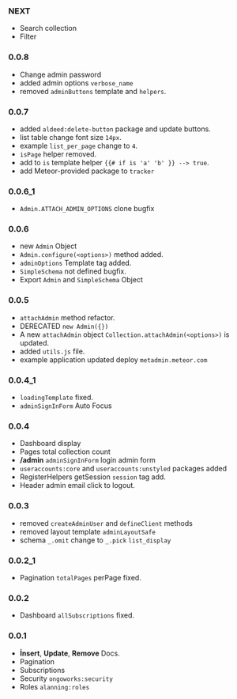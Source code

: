 ### NEXT

* Search collection
* Filter

### 0.0.8 
* Change admin password
* added admin options `verbose_name`
* removed `adminButtons` template and `helpers`.

### 0.0.7
* added `aldeed:delete-button` package and update buttons.
* list table change font size `14px`.
* example `list_per_page` change to `4`.
* `isPage` helper removed.
* add to `is` template helper `{{# if is 'a' 'b' }} --> true`.
* add Meteor-provided package to `tracker`

### 0.0.6_1
* `Admin.ATTACH_ADMIN_OPTIONS` clone bugfix

### 0.0.6
* new `Admin` Object
* `Admin.configure(<options>)` method added.
* `adminOptions` Template tag added.
* `SimpleSchema` not defined bugfix.
* Export `Admin` and `SimpleSchema` Object

### 0.0.5
* `attachAdmin` method refactor.
* DERECATED `new Admin({})`
* A new `attachAdmin` object `Collection.attachAdmin(<options>)` is updated.
* added `utils.js` file.
* example application updated deploy `metadmin.meteor.com`

### 0.0.4_1
* `loadingTemplate` fixed.
* `adminSignInForm` Auto Focus

### 0.0.4 
* Dashboard display
* Pages total collection count
* **/admin** `adminSignInForm` login admin form
* `useraccounts:core` and `useraccounts:unstyled` packages added
* RegisterHelpers getSession `session` tag add.
* Header admin email click to logout.

### 0.0.3
* removed `createAdminUser` and `defineClient` methods
* removed layout template `adminLayoutSafe`
* schema `_.omit` change to `_.pick` `list_display`

### 0.0.2_1
* Pagination `totalPages` perPage fixed.

### 0.0.2
* Dashboard `allSubscriptions` fixed.

### 0.0.1
* **İnsert**, **Update**, **Remove** Docs.
* Pagination
* Subscriptions
* Security `ongoworks:security`
* Roles `alanning:roles`
